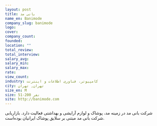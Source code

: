 ```yaml
---
layout: post
title: بانی مد
name_en: Banimode
company_slug: banimode
logo: 
cover: 
company_count:
founded:
location: ""
total_review: 
total_interview: 
salary_avg: 
salary_min: 
salary_max: 
rate: 
view_count: 
industry: کامپیوتر، فناوری اطلاعات و اینترنت
city: تهران, تهران
size_en: M
size: 51-200 نفر
site: http://banimode.com
---
```


شرکت بانی مد در زمینه مد، پوشاک و لوازم آرایشی و بهداشتی فعالیت دارد.  بازاریابی شرکت بانی‌ مد مبتنی بر سلایق پوشاک ایرانیان بوده‌است.

